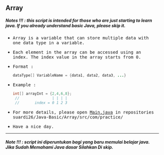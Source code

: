 ## Array
##### Notes !!! : this script is intended for those who are just starting to learn java. If you already understand basic Java, please skip it.

- <samp>Array is a variable that can store multiple data with one data type in a variable.</samp>

- <samp>Each element in the array can be accessed using an index. The index value in the array starts from 0.</samp>

- <samp>Format :</samp>

  ```java
  dataType[] VariableName = {data1, data2, data3, ...}
  ```
  
- <samp>Example :</samp>

  ```java
  int[] arrayInt = {2,4,6,8};
   //               | | | |
   //       index = 0 1 2 3
  ```
  
- <samp>For more details, please open [Main.java](https://github.com/suardi26/Java-Basic/blob/main/Array/src/practice/com/Main.java) in repositories suardi26/Java-Basic/Array/src/com/practice/</samp>

- <samp>Have a nice day.</samp>

---

##### Note !!! : script ini diperuntukan bagi yang baru memulai belajar java. Jika Sudah Memahami Java dasar Silahkan Di skip.







